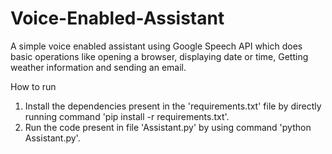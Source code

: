 # Voice-Enabled-Assistant
A simple voice enabled assistant using Google Speech API which does basic operations like opening a browser, displaying date or time, Getting weather information and sending an email.

How to run
1. Install the dependencies present in the 'requirements.txt' file by directly running command 'pip install -r requirements.txt'.
2. Run the code present in file 'Assistant.py' by using command 'python Assistant.py'.
